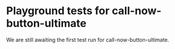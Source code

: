 # Playground tests for call-now-button-ultimate
We are still awaiting the first test run for call-now-button-ultimate.
